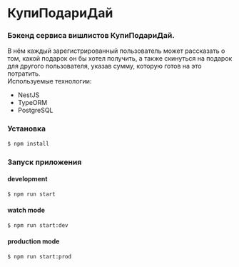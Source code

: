 # КупиПодариДай

### Бэкенд сервиса вишлистов КупиПодариДай.  
В нём каждый зарегистрированный пользователь может рассказать о том, какой подарок он бы хотел получить, а также скинуться на подарок для другого пользователя, указав сумму, которую готов на это потратить.  
Используемые технологии:  
- NestJS
- TypeORM
- PostgreSQL

### Установка
```bash
$ npm install
```

### Запуск приложения

#### development
```bash
$ npm run start
```

#### watch mode
```bash
$ npm run start:dev
```

#### production mode
```bash
$ npm run start:prod
```
